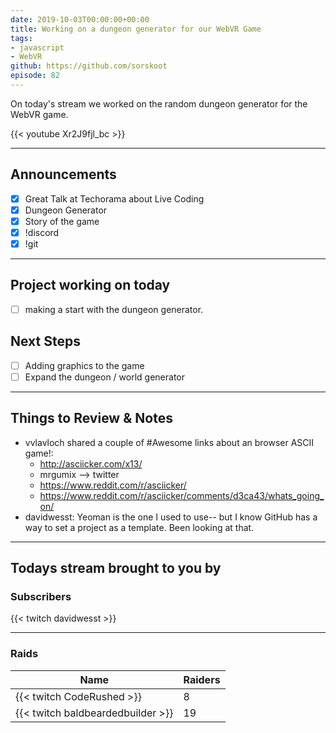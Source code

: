 ```yaml
---
date: 2019-10-03T00:00:00+00:00
title: Working on a dungeon generator for our WebVR Game
tags:
- javascript
- WebVR
github: https://github.com/sorskoot
episode: 82
---
```


On today's stream we worked on the random dungeon generator for the WebVR game.

{{< youtube Xr2J9fjl_bc >}}

<!--more-->

---

## Announcements

- [X] Great Talk at Techorama about Live Coding
- [X] Dungeon Generator
- [X] Story of the game
- [x] !discord
- [X] !git

---

## Project working on today

- [ ] making a start with the dungeon generator.

## Next Steps

- [ ] Adding graphics to the game
- [ ] Expand the dungeon / world generator

---

## Things to Review & Notes

- vvlavloch shared a couple of #Awesome links about an browser ASCII game!: 
  - http://asciicker.com/x13/ 
  - mrgumix --> twitter
  - https://www.reddit.com/r/asciicker/
  - https://www.reddit.com/r/asciicker/comments/d3ca43/whats_going_on/
- davidwesst: Yeoman is the one I used to use-- but I know GitHub has a way to set a project as a template. Been looking at that.

---

## Todays stream brought to you by

### Subscribers

{{< twitch davidwesst >}}

---

### Raids

| Name | Raiders |
| --- | --- |
| {{< twitch CodeRushed >}} | 8 |
| {{< twitch baldbeardedbuilder >}} | 19 |
